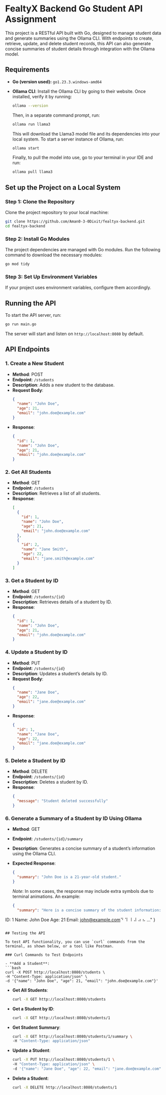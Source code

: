 
# FealtyX Backend Go Student API Assignment

This project is a RESTful API built with Go, designed to manage student data and generate summaries using the Ollama CLI. With endpoints to create, retrieve, update, and delete student records, this API can also generate concise summaries of student details through integration with the Ollama model.

## Requirements

- **Go (version used):** `go1.23.3.windows-amd64`
- **Ollama CLI**: Install the Ollama CLI by going to their website. Once installed, verify it by running:
  
  ```bash
  ollama --version
  ```

  Then, in a separate command prompt, run:

  ```bash
  ollama run llama3
  ```

  This will download the Llama3 model file and its dependencies into your local system. To start a server instance of Ollama, run:

  ```bash
  ollama start
  ```

  Finally, to pull the model into use, go to your terminal in your IDE and run:

  ```bash
  ollama pull llama3
  ```

## Set up the Project on a Local System

### Step 1: Clone the Repository

Clone the project repository to your local machine:

```bash
git clone https://github.com/Aman0-3-0Dixit/fealtyx-backend.git
cd fealtyx-backend
```

### Step 2: Install Go Modules

The project dependencies are managed with Go modules. Run the following command to download the necessary modules:

```bash
go mod tidy
```

### Step 3: Set Up Environment Variables

If your project uses environment variables, configure them accordingly.

## Running the API

To start the API server, run:

```bash
go run main.go
```

The server will start and listen on `http://localhost:8080` by default.

## API Endpoints

### 1. Create a New Student

- **Method**: POST
- **Endpoint**: `/students`
- **Description**: Adds a new student to the database.
- **Request Body**:
  ```json
  {
    "name": "John Doe",
    "age": 21,
    "email": "john.doe@example.com"
  }
  ```
- **Response**:
  ```json
  {
    "id": 1,
    "name": "John Doe",
    "age": 21,
    "email": "john.doe@example.com"
  }
  ```

### 2. Get All Students

- **Method**: GET
- **Endpoint**: `/students`
- **Description**: Retrieves a list of all students.
- **Response**:
  ```json
  [
    {
      "id": 1,
      "name": "John Doe",
      "age": 21,
      "email": "john.doe@example.com"
    },
    {
      "id": 2,
      "name": "Jane Smith",
      "age": 22,
      "email": "jane.smith@example.com"
    }
  ]
  ```

### 3. Get a Student by ID

- **Method**: GET
- **Endpoint**: `/students/{id}`
- **Description**: Retrieves details of a student by ID.
- **Response**:
  ```json
  {
    "id": 1,
    "name": "John Doe",
    "age": 21,
    "email": "john.doe@example.com"
  }
  ```

### 4. Update a Student by ID

- **Method**: PUT
- **Endpoint**: `/students/{id}`
- **Description**: Updates a student’s details by ID.
- **Request Body**:
  ```json
  {
    "name": "Jane Doe",
    "age": 22,
    "email": "jane.doe@example.com"
  }
  ```
- **Response**:
  ```json
  {
    "id": 1,
    "name": "Jane Doe",
    "age": 22,
    "email": "jane.doe@example.com"
  }
  ```

### 5. Delete a Student by ID

- **Method**: DELETE
- **Endpoint**: `/students/{id}`
- **Description**: Deletes a student by ID.
- **Response**:
  ```json
  {
    "message": "Student deleted successfully"
  }
  ```

### 6. Generate a Summary of a Student by ID Using Ollama

- **Method**: GET
- **Endpoint**: `/students/{id}/summary`
- **Description**: Generates a concise summary of a student’s information using the Ollama CLI.
- **Expected Response**:
  ```json
  {
    "summary": "John Doe is a 21-year-old student."
  }
  ```
  *Note*: In some cases, the response may include extra symbols due to terminal animations. An example:

  ```json
  {
    "summary": "Here is a concise summary of the student information:
ID: 1
Name: John Doe
Age: 21
Email: john@example.com⠙ ⠹ ⠸ ⠼ ⠴ ⠦ ..."
  }
  ```

## Testing the API

To test API functionality, you can use `curl` commands from the terminal, as shown below, or a tool like Postman.

### Curl Commands to Test Endpoints

- **Add a Student**:
  ```bash
  curl -X POST http://localhost:8080/students \
  -H "Content-Type: application/json" \
  -d '{"name": "John Doe", "age": 21, "email": "john.doe@example.com"}'
  ```

- **Get All Students**:
  ```bash
  curl -X GET http://localhost:8080/students
  ```

- **Get a Student by ID**:
  ```bash
  curl -X GET http://localhost:8080/students/1
  ```

- **Get Student Summary**:
  ```bash
  curl -X GET http://localhost:8080/students/1/summary \
  -H "Content-Type: application/json"
  ```

- **Update a Student**:
  ```bash
  curl -X PUT http://localhost:8080/students/1 \
  -H "Content-Type: application/json" \
  -d '{"name": "Jane Doe", "age": 22, "email": "jane.doe@example.com"}'
  ```

- **Delete a Student**:
  ```bash
  curl -X DELETE http://localhost:8080/students/1
  ```